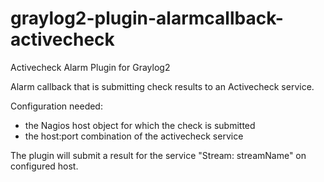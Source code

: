 graylog2-plugin-alarmcallback-activecheck
=========================================

Activecheck Alarm Plugin for Graylog2

Alarm callback that is submitting check results to an Activecheck service.

Configuration needed:
- the Nagios host object for which the check is submitted
- the host:port combination of the activecheck service

The plugin will submit a result for the service "Stream: streamName" on configured host.

